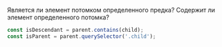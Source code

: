 Является ли элемент потомком определенного предка? Содержит ли элемент определенного потомка?

```javascript
const isDescendant = parent.contains(child);
const isParent = parent.querySelector('.child');
```
